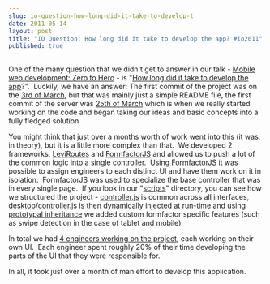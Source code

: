 ```yaml
---
slug: io-question-how-long-did-it-take-to-develop-t
date: 2011-05-14
layout: post
title: "IO Question: How long did it take to develop the app? #io2011"
published: true
---
```

One of the many question that we didn&#39;t get to answer in our talk - <a href="http://io2011-zerotohero.appspot.com/index.html">Mobile web development: Zero to Hero</a> - is &quot;<a href="http://goo.gl/mod/OuwY">How long did it take to develop the app</a>?&quot;.  Luckily, we have an answer: The first commit of the project was on the <a href="https://github.com/PaulKinlan/ioreader/commit/a42daa85023fb278dc98fb0201555e300b1eb552">3rd of March</a>, but that was mainly just a simple README file, the first commit of the server was <a href="https://github.com/PaulKinlan/ioreader/commit/b96a5f217a042ea4610972bc1bcbf227b73b6a65">25th of March</a> which is when we really started working on the code and began taking our ideas and basic concepts into a fully fledged solution<p /><div>You might think that just over a months worth of work went into this (it was, in theory), but it is a little more complex than that.  We developed 2 frameworks, <a href="https://github.com/PaulKinlan/leviroutes">LeviRoutes</a> and <a href="https://github.com/PaulKinlan/formfactor">FormfactorJS</a> and allowed us to push a lot of the common logic into a single controller.  <a href="http://io2011-zerotohero.appspot.com/index.html#36">Using FormfactorJS</a> it was possible to assign engineers to each distinct UI and have them work on it in isolation.  FormfactorJS was used to specialize the base controller that was in every single page.  If you look in our &quot;<a href="https://github.com/PaulKinlan/ioreader/tree/master/client/scripts">scripts</a>&quot; directory, you can see how we structured the project - <a href="https://github.com/PaulKinlan/ioreader/blob/master/client/scripts/controller.js">controller.js</a> is common across all interfaces, <a href="https://github.com/PaulKinlan/ioreader/blob/master/client/scripts/desktop/controller.js">desktop/controller.js</a> is then dynamically injected at run-time and using <a href="http://javascript.crockford.com/prototypal.html">prototypal inheritance</a> we added custom formfactor specific features (such as swipe detection in the case of tablet and mobile)</div> <p /><div>In total we had <a href="http://io2011-zerotohero.appspot.com/index.html#75">4 engineers working on the project</a>, each working on their own UI.  Each engineer spent roughly 20% of their time developing the parts of the UI that they were responsible for.</div> <p /><div>In all, it took just over a month of man effort to develop this application.</div>

